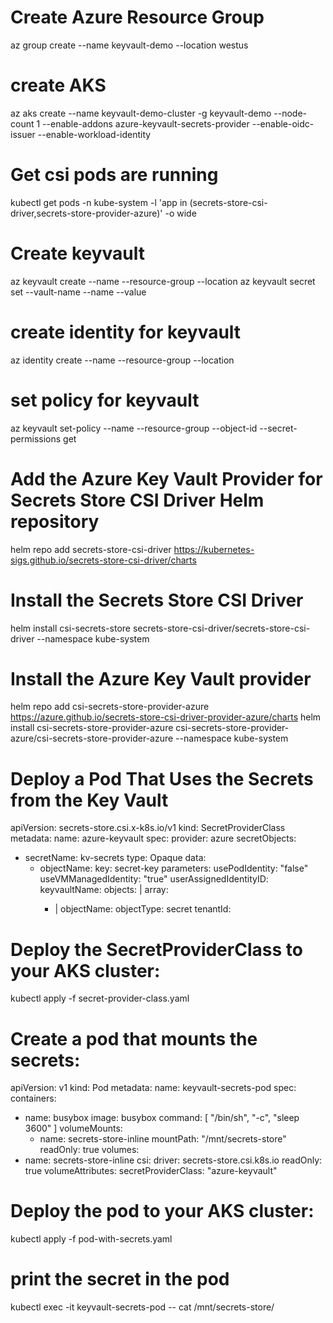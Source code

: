 # Create Azure Resource Group
az group create --name keyvault-demo --location westus
# create AKS 
az aks create --name keyvault-demo-cluster -g keyvault-demo --node-count 1 --enable-addons azure-keyvault-secrets-provider --enable-oidc-issuer --enable-workload-identity
# Get csi pods are running
kubectl get pods -n kube-system -l 'app in (secrets-store-csi-driver,secrets-store-provider-azure)' -o wide
# Create keyvault
az keyvault create --name <YourKeyVaultName> --resource-group <YourResourceGroupName> --location <YourLocation>
az keyvault secret set --vault-name <YourKeyVaultName> --name <YourSecretName> --value <YourSecretValue>

# create identity for keyvault
az identity create --name <YourManagedIdentityName> --resource-group <YourResourceGroupName> --location <YourLocation>

# set policy for keyvault
az keyvault set-policy --name <YourKeyVaultName> --resource-group <YourResourceGroupName> --object-id <YourManagedIdentityObjectId> --secret-permissions get

# Add the Azure Key Vault Provider for Secrets Store CSI Driver Helm repository
helm repo add secrets-store-csi-driver https://kubernetes-sigs.github.io/secrets-store-csi-driver/charts

# Install the Secrets Store CSI Driver
helm install csi-secrets-store secrets-store-csi-driver/secrets-store-csi-driver --namespace kube-system

# Install the Azure Key Vault provider
helm repo add csi-secrets-store-provider-azure https://azure.github.io/secrets-store-csi-driver-provider-azure/charts
helm install csi-secrets-store-provider-azure csi-secrets-store-provider-azure/csi-secrets-store-provider-azure --namespace kube-system

# Deploy a Pod That Uses the Secrets from the Key Vault

apiVersion: secrets-store.csi.x-k8s.io/v1
kind: SecretProviderClass
metadata:
  name: azure-keyvault
spec:
  provider: azure
  secretObjects:
  - secretName: kv-secrets
    type: Opaque
    data:
    - objectName: <YourSecretName>
      key: secret-key
  parameters:
    usePodIdentity: "false"
    useVMManagedIdentity: "true"
    userAssignedIdentityID: <YourManagedIdentityClientId>
    keyvaultName: <YourKeyVaultName>
    objects: |
      array:
        - |
          objectName: <YourSecretName>
          objectType: secret
    tenantId: <YourTenantId>

# Deploy the SecretProviderClass to your AKS cluster:
kubectl apply -f secret-provider-class.yaml


# Create a pod that mounts the secrets:

apiVersion: v1
kind: Pod
metadata:
  name: keyvault-secrets-pod
spec:
  containers:
  - name: busybox
    image: busybox
    command: [ "/bin/sh", "-c", "sleep 3600" ]
    volumeMounts:
    - name: secrets-store-inline
      mountPath: "/mnt/secrets-store"
      readOnly: true
  volumes:
  - name: secrets-store-inline
    csi:
      driver: secrets-store.csi.k8s.io
      readOnly: true
      volumeAttributes:
        secretProviderClass: "azure-keyvault"

# Deploy the pod to your AKS cluster:
kubectl apply -f pod-with-secrets.yaml

# print the secret in the pod
kubectl exec -it keyvault-secrets-pod -- cat /mnt/secrets-store/<YourSecretName>



